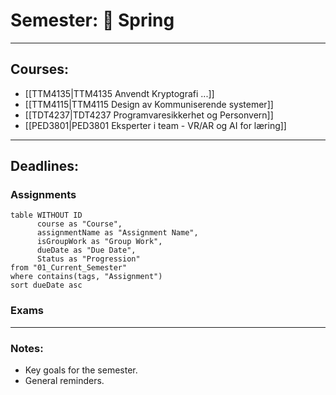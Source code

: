 # Semester: 🌸 Spring

---
## Courses:

- [[TTM4135|TTM4135 Anvendt Kryptografi ...]]
- [[TTM4115|TTM4115 Design av Kommuniserende systemer]]
- [[TDT4237|TDT4237 Programvaresikkerhet og Personvern]]
- [[PED3801|PED3801 Eksperter i team - VR/AR og AI for læring]]

---
## Deadlines:

### Assignments

```dataview
table WITHOUT ID
	  course as "Course",
      assignmentName as "Assignment Name", 
      isGroupWork as "Group Work", 
      dueDate as "Due Date", 
      Status as "Progression"
from "01_Current_Semester"
where contains(tags, "Assignment")
sort dueDate asc

```

### Exams

---
### Notes:
- Key goals for the semester.
- General reminders.